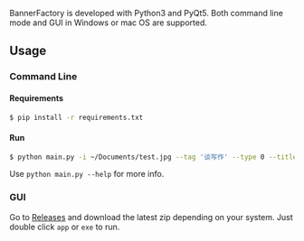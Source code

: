 BannerFactory is developed with Python3 and PyQt5. Both command line mode and GUI in Windows or mac OS are supported.
## Usage

### Command Line
#### Requirements
```bash
$ pip install -r requirements.txt
```
#### Run
```bash
$ python main.py -i ~/Documents/test.jpg --tag '谈写作' --type 0 --title '我当网文写手的那些年' --desc '有很多事情都是这样，越是着急去追求，就越显匮乏。' -o ~/Desktop/Folder
```
Use `python main.py --help` for more info.

### GUI
Go to [Releases](https://github.com/xuning0/BannerFactory/releases) and download the latest zip depending on your system. Just double click `app` or `exe` to run.